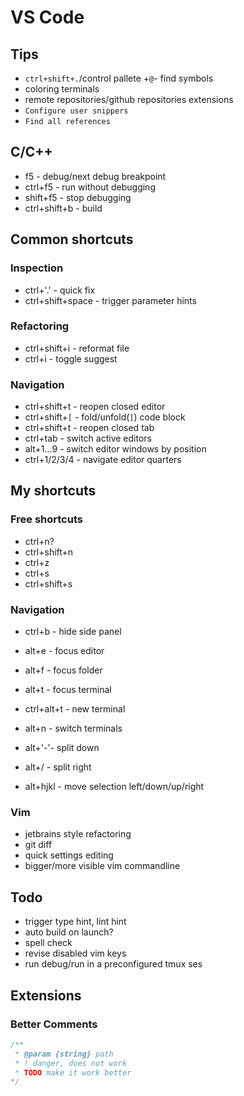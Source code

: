 # VS Code

## Tips

* `ctrl+shift+.`/control pallete +`@`- find symbols
* coloring terminals
* remote repositories/github repositories extensions
* `Configure user snippers`
* `Find all references`

## C/C++

* f5 - debug/next debug breakpoint
* ctrl+f5 - run without debugging
* shift+f5 - stop debugging
* ctrl+shift+b - build

## Common shortcuts

### Inspection

* ctrl+'.' - quick fix
* ctrl+shift+space - trigger parameter hints

### Refactoring

* ctrl+shift+i - reformat file
* ctrl+i - toggle suggest

### Navigation

* ctrl+shift+t - reopen closed editor
* ctrl+shift+`[` - fold/unfold(`]`) code block
* ctrl+shift+t - reopen closed tab
* ctrl+tab - switch active editors
* alt+1...9 - switch editor windows by position
* ctrl+1/2/3/4 - navigate editor quarters

## My shortcuts

### Free shortcuts

* ctrl+n?
* ctrl+shift+n
* ctrl+z
* ctrl+s
* ctrl+shift+s

### Navigation

* ctrl+b - hide side panel

* alt+e - focus editor
* alt+f - focus folder
* alt+t - focus terminal
* ctrl+alt+t - new terminal
* alt+n - switch terminals
* alt+'-'- split down
* alt+/ - split right
* alt+hjkl - move selection left/down/up/right


### Vim

* jetbrains style refactoring
* git diff
* quick settings editing
* bigger/more visible vim commandline

## Todo

* trigger type hint, lint hint
* auto build on launch?
* spell check
* revise disabled vim keys
* run debug/run in a preconfigured tmux ses

## Extensions

### Better Comments

```js
/**
 * @param {string} path
 * ! danger, does not work
 * TODO make it work better
*/

```